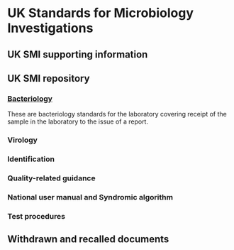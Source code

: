# UK Standards for Microbiology Investigations

## UK SMI supporting information

## UK SMI repository

### [Bacteriology](Bacteriology.md)
These are bacteriology standards for the laboratory covering receipt of the sample in the laboratory to the issue of a report.

### Virology

### Identification

### Quality-related guidance

### National user manual and Syndromic algorithm

### Test procedures

## Withdrawn and recalled documents
